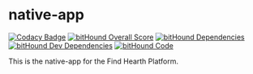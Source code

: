 # native-app

[![Codacy Badge](https://api.codacy.com/project/badge/Grade/24c0667767f64a1c8bbe647346f11742)](https://www.codacy.com/app/FindEarth/native-app?utm_source=github.com&utm_medium=referral&utm_content=FindEarth/native-app&utm_campaign=badger)
[![bitHound Overall Score](https://www.bithound.io/github/FindEarth/native-app/badges/score.svg)](https://www.bithound.io/github/FindEarth/native-app)
[![bitHound Dependencies](https://www.bithound.io/github/FindEarth/native-app/badges/dependencies.svg)](https://www.bithound.io/github/FindEarth/native-app/master/dependencies/npm)
[![bitHound Dev Dependencies](https://www.bithound.io/github/FindEarth/native-app/badges/devDependencies.svg)](https://www.bithound.io/github/FindEarth/native-app/master/dependencies/npm)
[![bitHound Code](https://www.bithound.io/github/FindEarth/native-app/badges/code.svg)](https://www.bithound.io/github/FindEarth/native-app)

This is the native-app for the Find Hearth Platform.
